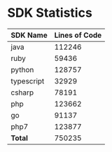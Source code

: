 # SDK Statistics

| SDK Name | Lines of Code |
| -------- | ------------- |
| java | 112246 |
| ruby | 59436 |
| python | 128757 |
| typescript | 32929 |
| csharp | 78191 |
| php | 123662 |
| go | 91137 |
| php7 | 123877 |
| **Total** | 750235 |
